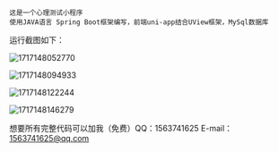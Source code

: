 ```
这是一个心理测试小程序
使用JAVA语言 Spring Boot框架编写，前端uni-app结合UView框架，MySql数据库
```

运行截图如下：

![1717148052770](https://www.freeimg.cn/i/2024/05/31/66599b8f214ba.png)

![1717148094933](https://www.freeimg.cn/i/2024/05/31/66599b8d9d396.png)

![1717148122244](https://www.freeimg.cn/i/2024/05/31/66599b8e30713.png)

![1717148146279](https://www.freeimg.cn/i/2024/05/31/66599b8ea5355.png)

想要所有完整代码可以加我（免费）QQ：1563741625
E-mail： 1563741625@qq.com
